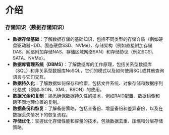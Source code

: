 # 介绍
### 存储知识（数据存储知识）

- **数据存储基础**：了解数据存储的基础知识，包括不同类型的存储介质（例如硬盘驱动器HDD、固态硬盘SSD、NVMe）、存储架构（例如直接附加存储DAS、网络附加存储NAS、存储区域网络SAN）和存储协议（例如SCSI、SATA、NVMe）。
- **数据库管理系统（DBMS）**：了解数据库的工作原理，包括关系型数据库（SQL）和非关系型数据库NoSQL，它们的模式以及如何使用SQL或其他查询语言与它们交互。
- **数据持久化**：了解数据如何保存和检索，包括文件系统、对象存储和数据序列化格式（例如JSON、XML、BSON）的使用。
- **数据冗余和复制**：熟悉确保数据持久性的技术，例如RAID配置、数据镜像和跨不同地理位置的复制。
- **数据备份和恢复**：了解备份策略，包括全备份、增量备份和差异备份，以及在数据丢失情况下的恢复流程。
- **存储优化**：掌握优化存储性能和容量的技术，包括数据去重、压缩和分层存储策略。

